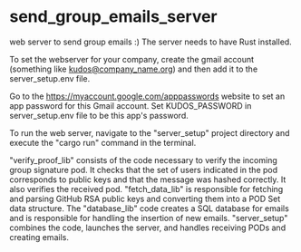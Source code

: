 # send_group_emails_server
web server to send group emails :)
The server needs to have Rust installed. 

To set the webserver for your company, create the gmail account (something like kudos@company_name.org) and then add it to the server_setup\.env file. 

Go to the https://myaccount.google.com/apppasswords website to set an app password for this Gmail account. Set KUDOS_PASSWORD in server_setup\.env file to be this app's password.

To run the web server, navigate to the "server_setup" project directory and execute the "cargo run" command in the terminal.



"verify_proof_lib" consists of the code necessary to verify the incoming group signature pod. It checks that the set of users indicated in the pod corresponds to public keys and that the message was hashed correctly. It also verifies the received pod. 
"fetch_data_lib" is responsible for fetching and parsing GitHub RSA public keys and converting them into a POD Set data structure. 
The "database_lib" code creates a SQL database for emails and is responsible for handling the insertion of new emails. 
"server_setup" combines the code, launches the server, and handles receiving PODs and creating emails. 
